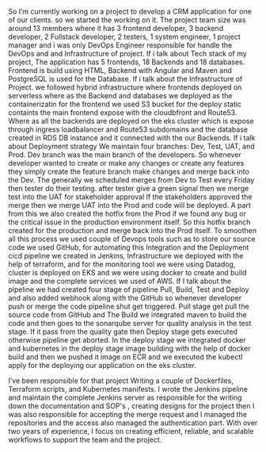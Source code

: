 So I’m currently working on a project to develop a CRM application for one of our clients. so we started the working on it. The project team size was 
around 13 members where it has 3 frontend developer, 3 backend developer, 2 Fullstack developer, 2 testers, 1 system engineer, 1 project manager and 
i was only DevOps Engineer responsible for handle the DevOps and and Infrastructure of project.
If i talk about Tech stack of my project, The application has 5 frontends, 18 Backends and 18 databases. Frontend is build using HTML, Backend with 
Angular and Maven and PostgreSQL is used for the Database. 
If i talk about the Infrastructure of Project. we followed hybrid infrastructure where frontends deployed on serverless where as the Backend and 
databases we deployed as the containerizatin for the frontend we used S3 bucket for the deploy static containts the main frontend expose with 
the cloudbfront and Route53. Where as all the backends are deployed on the eks cluster which is expose through ingress loadbalancer and Route53 
subdomains and the database created in RDS DB instance and it connected with the our Backends.
If i talk about Deployment strategy We maintain four branches: Dev, Test, UAT, and Prod. Dev branch was the main branch of the developers. 
So whenever developer wanted to create or make any changes or create any features they simply create the feature branch make changes and 
merge back into the Dev. The generally we scheduled merges from Dev to Test every Friday then tester do  their testing. after tester give 
a green signal then we merge test into the UAT for stakeholder approval  If the stakeholders approved the merge then we merge UAT into 
the Prod and code will be deployed. A part from this we also created the hotfix from the Prod if we found any bug or the critical issue in 
the production environment itself. So this hotfix branch created for the production and merge back into the Prod itself. 
To smoothen all this process we used couple of Devops tools such as to store our source code we used GitHub, for automating this Integration 
and the Deployment cicd pipeline we created in Jenkins, Infrastructure we deployed with the help of terraform, and for the monitoring tool 
we were using Datadog, cluster is deployed on EKS and we were using docker to create and build image and the complete services we used of AWS.
If I talk about the pipeline we had created four stage of pipeline Pull, Build, Test and Deploy and also added webhook along with the GitHub 
so whenever developer push or merge the code pipeline shut get triggered. Pull stage get pull the source code from GitHub and The Build 
we integrated maven to build the code and then goes to the sonarqube server for quality analysis in the test stage. If it pass from 
the quality gate then Deploy stage gets executed otherwise pipeline get aborted. In the deploy stage we integrated docker and kubernetes 
in the deploy stage image building with the help of docker build and then we pushed it image on ECR and we executed the kubectl apply for 
the deploying our application on the eks cluster.

I’ve been responsible for that project Writing a couple of Dockerfiles, Terraform scripts, and Kubernetes manifests. I wrote the Jenkins pipeline 
and maintain the complete Jenkins server as responsible for the writing down the documentation and SOP's , creating designs for the project then 
I was also responsible for accepting the merge request and I managed the repositories and the access also  managed the authentication part. 
With over two years of experience, I focus on creating efficient, reliable, and scalable workflows to support the team and the project.
